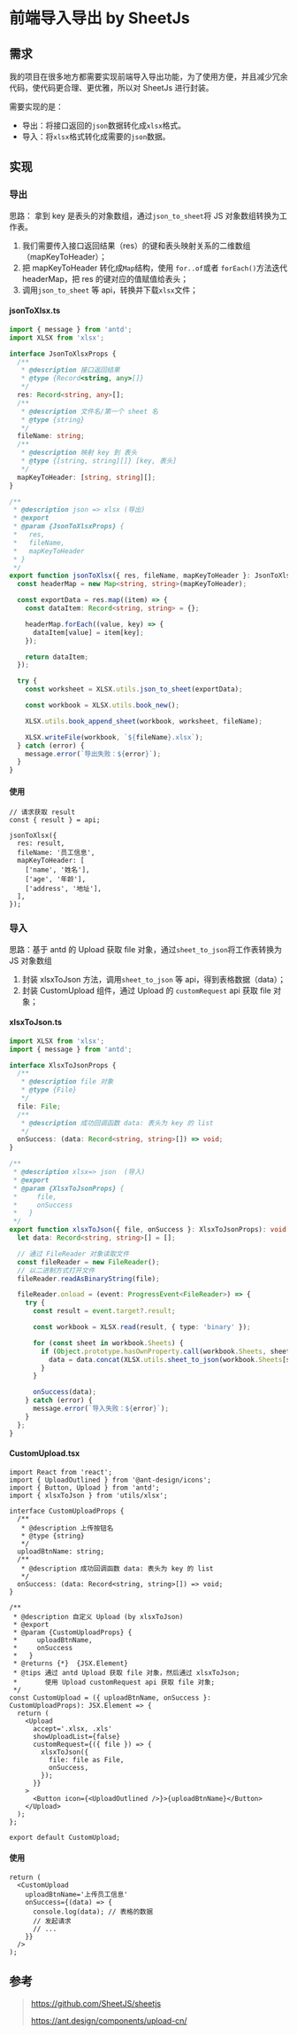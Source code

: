 # 前端导入导出 by SheetJs

## 需求

我的项目在很多地方都需要实现前端导入导出功能，为了使用方便，并且减少冗余代码，使代码更合理、更优雅，所以对 SheetJs 进行封装。

需要实现的是：

- 导出：将接口返回的`json`数据转化成`xlsx`格式。
- 导入：将`xlsx`格式转化成需要的`json`数据。

## 实现

### 导出

思路： 拿到 key 是表头的对象数组，通过`json_to_sheet`将 JS 对象数组转换为工作表。

1. 我们需要传入接口返回结果（res）的键和表头映射关系的二维数组（mapKeyToHeader）；
2. 把 mapKeyToHeader 转化成`Map`结构，使用 `for..of`或者 `forEach()`方法迭代 headerMap，把 res 的键对应的值赋值给表头；
3. 调用`json_to_sheet` 等 api，转换并下载`xlsx`文件；

#### jsonToXlsx.ts

```ts
import { message } from 'antd';
import XLSX from 'xlsx';

interface JsonToXlsxProps {
  /**
   * @description 接口返回结果
   * @type {Record<string, any>[]}
   */
  res: Record<string, any>[];
  /**
   * @description 文件名/第一个 sheet 名
   * @type {string}
   */
  fileName: string;
  /**
   * @description 映射 key 到 表头
   * @type {[string, string][]} [key, 表头]
   */
  mapKeyToHeader: [string, string][];
}

/**
 * @description json => xlsx (导出)
 * @export
 * @param {JsonToXlsxProps} {
 *   res,
 *   fileName,
 *   mapKeyToHeader
 * }
 */
export function jsonToXlsx({ res, fileName, mapKeyToHeader }: JsonToXlsxProps): void {
  const headerMap = new Map<string, string>(mapKeyToHeader);

  const exportData = res.map((item) => {
    const dataItem: Record<string, string> = {};

    headerMap.forEach((value, key) => {
      dataItem[value] = item[key];
    });

    return dataItem;
  });

  try {
    const worksheet = XLSX.utils.json_to_sheet(exportData);

    const workbook = XLSX.utils.book_new();

    XLSX.utils.book_append_sheet(workbook, worksheet, fileName);

    XLSX.writeFile(workbook, `${fileName}.xlsx`);
  } catch (error) {
    message.error(`导出失败：${error}`);
  }
}
```

#### 使用

```tsx
// 请求获取 result
const { result } = api;

jsonToXlsx({
  res: result,
  fileName: '员工信息',
  mapKeyToHeader: [
    ['name', '姓名'],
    ['age', '年龄'],
    ['address', '地址'],
  ],
});
```

### 导入

思路：基于 antd 的 Upload 获取 file 对象，通过`sheet_to_json`将工作表转换为 JS 对象数组

1. 封装 xlsxToJson 方法，调用`sheet_to_json` 等 api，得到表格数据（data）；
2. 封装 CustomUpload 组件，通过 Upload 的 `customRequest` api 获取 file 对象；

#### xlsxToJson.ts

```ts
import XLSX from 'xlsx';
import { message } from 'antd';

interface XlsxToJsonProps {
  /**
   * @description file 对象
   * @type {File}
   */
  file: File;
  /**
   * @description 成功回调函数 data: 表头为 key 的 list
   */
  onSuccess: (data: Record<string, string>[]) => void;
}

/**
 * @description xlsx=> json  (导入)
 * @export
 * @param {XlsxToJsonProps} {
 *     file,
 *     onSuccess
 *   }
 */
export function xlsxToJson({ file, onSuccess }: XlsxToJsonProps): void {
  let data: Record<string, string>[] = [];

  // 通过 FileReader 对象读取文件
  const fileReader = new FileReader();
  // 以二进制方式打开文件
  fileReader.readAsBinaryString(file);

  fileReader.onload = (event: ProgressEvent<FileReader>) => {
    try {
      const result = event.target?.result;

      const workbook = XLSX.read(result, { type: 'binary' });

      for (const sheet in workbook.Sheets) {
        if (Object.prototype.hasOwnProperty.call(workbook.Sheets, sheet)) {
          data = data.concat(XLSX.utils.sheet_to_json(workbook.Sheets[sheet]));
        }
      }

      onSuccess(data);
    } catch (error) {
      message.error(`导入失败：${error}`);
    }
  };
}
```

#### CustomUpload.tsx

```tsx
import React from 'react';
import { UploadOutlined } from '@ant-design/icons';
import { Button, Upload } from 'antd';
import { xlsxToJson } from 'utils/xlsx';

interface CustomUploadProps {
  /**
   * @description 上传按钮名
   * @type {string}
   */
  uploadBtnName: string;
  /**
   * @description 成功回调函数 data: 表头为 key 的 list
   */
  onSuccess: (data: Record<string, string>[]) => void;
}

/**
 * @description 自定义 Upload (by xlsxToJson)
 * @export
 * @param {CustomUploadProps} {
 *     uploadBtnName,
 *     onSuccess
 *   }
 * @returns {*}  {JSX.Element}
 * @tips 通过 antd Upload 获取 file 对象，然后通过 xlsxToJson;
 *       使用 Upload customRequest api 获取 file 对象;
 */
const CustomUpload = ({ uploadBtnName, onSuccess }: CustomUploadProps): JSX.Element => {
  return (
    <Upload
      accept='.xlsx, .xls'
      showUploadList={false}
      customRequest={({ file }) => {
        xlsxToJson({
          file: file as File,
          onSuccess,
        });
      }}
    >
      <Button icon={<UploadOutlined />}>{uploadBtnName}</Button>
    </Upload>
  );
};

export default CustomUpload;
```

#### 使用

```tsx
return (
  <CustomUpload
    uploadBtnName='上传员工信息'
    onSuccess={(data) => {
      console.log(data); // 表格的数据
      // 发起请求
      // ...
    }}
  />
);
```

## 参考

> <https://github.com/SheetJS/sheetjs>
>
> <https://ant.design/components/upload-cn/>
